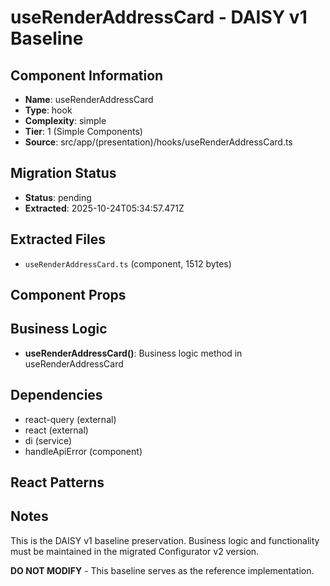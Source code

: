 # useRenderAddressCard - DAISY v1 Baseline

## Component Information

- **Name**: useRenderAddressCard
- **Type**: hook
- **Complexity**: simple
- **Tier**: 1 (Simple Components)
- **Source**: src/app/(presentation)/hooks/useRenderAddressCard.ts

## Migration Status

- **Status**: pending
- **Extracted**: 2025-10-24T05:34:57.471Z

## Extracted Files

- `useRenderAddressCard.ts` (component, 1512 bytes)

## Component Props



## Business Logic

- **useRenderAddressCard()**: Business logic method in useRenderAddressCard

## Dependencies

- react-query (external)
- react (external)
- di (service)
- handleApiError (component)

## React Patterns



## Notes

This is the DAISY v1 baseline preservation. Business logic and functionality
must be maintained in the migrated Configurator v2 version.

**DO NOT MODIFY** - This baseline serves as the reference implementation.
